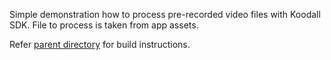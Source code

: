 Simple demonstration how to process pre-recorded video files with Koodall SDK.
File to process is taken from app assets.

Refer [parent directory](../) for build instructions.  